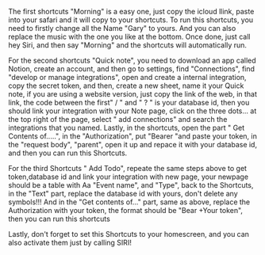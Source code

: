 The first shortcuts "Morning" is a easy one, just copy the icloud llink, paste into your safari and it will copy to your shortcuts. To run this shortcuts, 
you need to firstly change all the Name "Gary" to yours. And you can also replace the music with the one you like at the bottom. Once done, just call hey Siri, and then say "Morning" and the shortcuts will automatically run.


For the second shortcuts "Quick note", you need to download an app called Notion, create an account, and then go to settings, 
find "Connections", find "develop or manage integrations", open and create a internal integration, copy the secret token, and then, create a new sheet, 
name it your Quick note, if you are using a website version, just copy the link of the web, in that link, the code between the first" / " and " ? " is your database id, 
then you should link your integration with your Note page, click on the three dots... at the top right of the page, select " add connections" 
and search the integrations that you named. Lastly, in the shortcuts, open the part " Get Contents of.....", in the "Authorization", 
put "Bearer "and paste your token, in the "request body", "parent", open it up and repace it with your database id, and then you can run this Shortcuts.  


For the third Shortcuts " Add Todo", repeate the same steps above to get token,database id and link your integration with new page, 
your newpage should be a table with Aa "Event name", and "Type", back to the Shortcuts, in the "Text" part, replace the database id with yours, don't delete any symbols!!!
And in the "Get contents of..." part, same as above, replace the Authorization with your token, the format should be "Bear +Your token", then you can run this shortcuts

Lastly, don't forget to set this Shortcuts to your homescreen, and you can also activate them just by calling SIRI!

